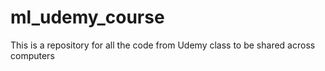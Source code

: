 # ml_udemy_course
This is a repository for all the code from Udemy class to be shared across computers

